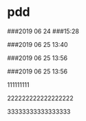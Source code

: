 # pdd
###2019 06 24
###15:28








###2019 06 25 13:40


###2019 06 25 13:56


###2019 06 25 13:56

111111111


222222222222222222


33333333333333333
